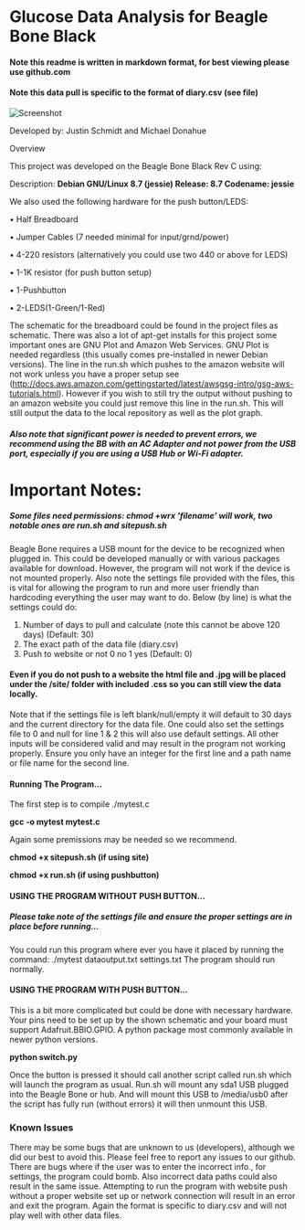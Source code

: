# Glucose Data Analysis for Beagle Bone Black
#### Note this readme is written in markdown format, for best viewing please use github.com
#### Note this data pull is specific to the format of diary.csv (see file)
![Screenshot](https://github.com/mikegdonahue/GlucoseAnalyzer/blob/master/Screenshot.png)

Developed by: Justin Schmidt and Michael Donahue

Overview

This project was developed on the Beagle Bone Black  Rev C using:

Description:    **Debian GNU/Linux 8.7 (jessie) Release:        8.7 Codename:       jessie**

We also used the following hardware for the push button/LEDS:

•	Half Breadboard

•	Jumper Cables (7 needed minimal for input/grnd/power)

•	4-220 resistors (alternatively you could use two 440 or above for LEDS)

•	1-1K resistor (for push button setup)

•	1-Pushbutton

•	2-LEDS(1-Green/1-Red)

The schematic for the breadboard could be found in the project files as schematic.
There was also a lot of apt-get installs for this project some important ones are GNU Plot and Amazon Web Services. GNU Plot is needed regardless (this usually comes pre-installed in newer Debian versions). The line in the run.sh which pushes to the amazon website will not work unless you have a proper setup see (http://docs.aws.amazon.com/gettingstarted/latest/awsgsg-intro/gsg-aws-tutorials.html).  However if you wish to still try the output without pushing to an amazon website you could just remove this line in the run.sh. This will still output the data to the local repository as well as the plot graph.

##### Also note that significant power is needed to prevent errors, we recommend using the BB with an AC Adapter and not power from the USB port, especially if you are using a USB Hub or Wi-Fi adapter. 

# Important Notes:
##### Some files need permissions: chmod +wrx 'filename' will work, two notable ones are run.sh and sitepush.sh
Beagle Bone requires a USB mount for the device to be recognized when plugged in.
This could be developed manually or with various packages available for download.
However, the program will not work if the device is not mounted properly.
Also note the settings file provided with the files, this is vital for allowing the program to run and more user friendly than hardcoding everything the user may want to do.
Below (by line) is what the settings could do:
1.	Number of days to pull and calculate (note this cannot be above 120 days) (Default: 30)
2.	The exact path of the data file (diary.csv)
3.  Push to website or not 0 no 1 yes (Default: 0)

#### Even if you do not push to a website the html file and .jpg will be placed under the /site/ folder with included .css so you can still view the data locally.
Note that if the settings file is left blank/null/empty it will default to 30 days and the current directory for the data file. One could also set the settings file to 0 and null for line 1 & 2 this will also use default settings. All other inputs will be considered valid and may result in the program not working properly. Ensure you only have an integer for the first line and a path name or file name for the second line.
#### Running The Program...
The first step is to compile ./mytest.c

**gcc -o mytest mytest.c**

Again some premissions may be needed so we recommend.

**chmod +x sitepush.sh (if using site)**

**chmod +x run.sh (if using pushbutton)**

#### USING THE PROGRAM WITHOUT PUSH BUTTON…
##### Please take note of the settings file and ensure the proper settings are in place before running...
You could run this program where ever you have it placed by running the command:
./mytest dataoutput.txt settings.txt
The program should run normally.
#### USING THE PROGRAM WITH PUSH BUTTON…
This is a bit more complicated but could be done with necessary hardware. 
Your pins need to be set up by the shown schematic and your board must support Adafruit.BBIO.GPIO. A python package most commonly available in newer python versions.

**python switch.py**

Once the button is pressed it should call another script called run.sh which will launch the program as usual.
Run.sh will mount any sda1 USB plugged into the Beagle Bone or hub. And will mount this USB to /media/usb0 after the script has fully run (without errors) it will then unmount this USB. 

### Known Issues
There may be some bugs that are unknown to us (developers), although we did our best to avoid this. Please feel free to report any issues to our github.
There are bugs where if the user was to enter the incorrect info., for settings, the program could bomb.
Also incorrect data paths could also result in the same issue. 
Attempting to run the program with website push without a proper website set up or network connection will result in an error and exit the program. 
Again the format is specific to diary.csv and will not play well with other data files.
